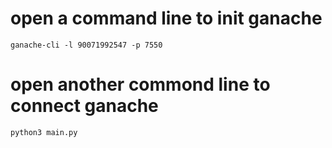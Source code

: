 	
# open a command line to init ganache
	ganache-cli -l 90071992547 -p 7550

# open another commond line to connect ganache
	python3 main.py